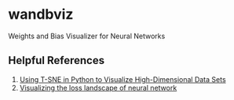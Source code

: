 # wandbviz
Weights and Bias Visualizer for Neural Networks


## Helpful References

1. [Using T-SNE in Python to Visualize High-Dimensional Data Sets](https://builtin.com/data-science/tsne-python)
2. [Visualizing the loss landscape of neural network](https://mathformachines.com/posts/visualizing-the-loss-landscape/)
